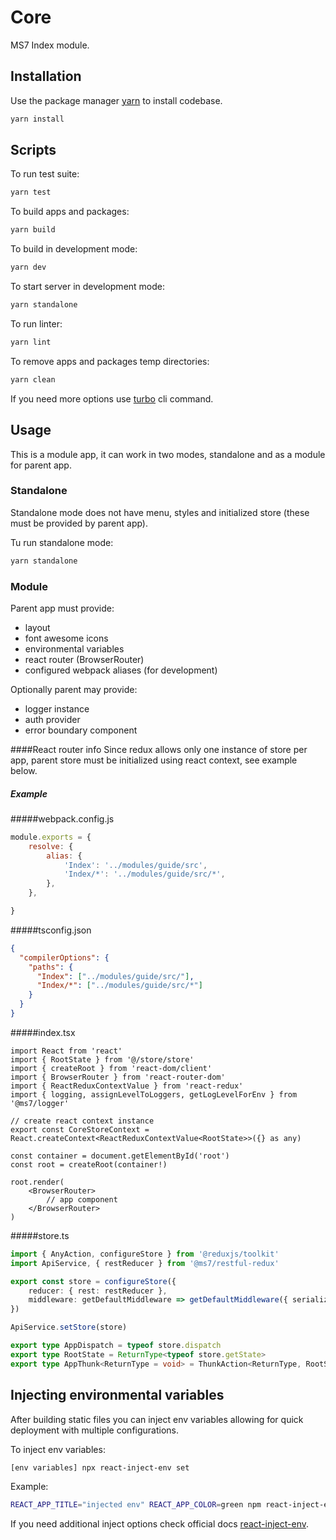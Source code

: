 # Core

MS7 Index module.

## Installation

Use the package manager [yarn](https://classic.yarnpkg.com/en/docs/install#debian-stable) to install codebase.

```bash
yarn install
```

## Scripts

To run test suite:
```bash
yarn test
```

To build apps and packages:
```bash
yarn build
```

To build in development mode:
```bash
yarn dev
```

To start server in development mode:
```bash
yarn standalone
```

To run linter:
```bash
yarn lint
```

To remove apps and packages temp directories:
```bash
yarn clean
```

If you need more options use [turbo](https://turborepo.org/docs/core-concepts/filtering) cli command.

## Usage

This is a module app, it can work in two modes, standalone and as a module for parent app.

### Standalone

Standalone mode does not have menu, styles and initialized store (these must be provided by parent app).

Tu run standalone mode:
```bash
yarn standalone
```

### Module

Parent app must provide:
- layout
- font awesome icons
- environmental variables
- react router (BrowserRouter)
- configured webpack aliases (for development)

Optionally parent may provide:
- logger instance
- auth provider
- error boundary component

####React router info
Since redux allows only one instance of store per app, parent store must be initialized using react context, see example below.

##### Example

#####webpack.config.js

```js
module.exports = {
    resolve: {
        alias: {
            'Index': '../modules/guide/src',
            'Index/*': '../modules/guide/src/*',
        },
    },

}
```

#####tsconfig.json

```json
{
  "compilerOptions": {
    "paths": {
      "Index": ["../modules/guide/src/"],
      "Index/*": ["../modules/guide/src/*"]
    }
  }
}
```

#####index.tsx

```tsx
import React from 'react'
import { RootState } from '@/store/store'
import { createRoot } from 'react-dom/client'
import { BrowserRouter } from 'react-router-dom'
import { ReactReduxContextValue } from 'react-redux'
import { logging, assignLevelToLoggers, getLogLevelForEnv } from '@ms7/logger'

// create react context instance
export const CoreStoreContext = React.createContext<ReactReduxContextValue<RootState>>({} as any)

const container = document.getElementById('root')
const root = createRoot(container!)

root.render(
    <BrowserRouter>
        // app component
    </BrowserRouter>
)
```

#####store.ts

```ts
import { AnyAction, configureStore } from '@reduxjs/toolkit'
import ApiService, { restReducer } from '@ms7/restful-redux'

export const store = configureStore({
    reducer: { rest: restReducer },
    middleware: getDefaultMiddleware => getDefaultMiddleware({ serializableCheck: false }),
})

ApiService.setStore(store)

export type AppDispatch = typeof store.dispatch
export type RootState = ReturnType<typeof store.getState>
export type AppThunk<ReturnType = void> = ThunkAction<ReturnType, RootState, unknown, AnyAction>
```

## Injecting environmental variables

After building static files you can inject env variables allowing for quick deployment with multiple configurations.

To inject env variables:
```bash
[env variables] npx react-inject-env set
```

Example:
```bash
REACT_APP_TITLE="injected env" REACT_APP_COLOR=green npm react-inject-env set
```

If you need additional inject options check official docs [react-inject-env](https://github.com/codegowhere/react-inject-env).
